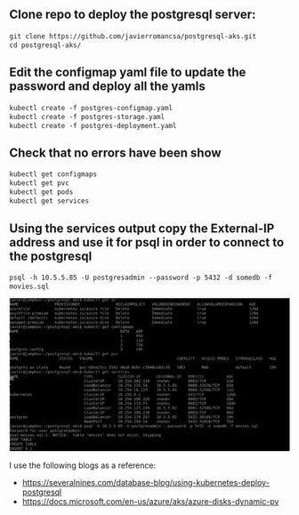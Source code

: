 ## Clone repo to deploy the postgresql server:
```
git clone https://github.com/javierromancsa/postgresql-aks.git
cd postgresql-aks/
```
## Edit the configmap yaml file to update the password and deploy all the yamls
```
kubectl create -f postgres-configmap.yaml
kubectl create -f postgres-storage.yaml
kubectl create -f postgres-deployment.yaml
```
## Check that no errors have been show
```
kubectl get configmaps
kubectl get pvc
kubectl get pods
kubectl get services
```
## Using the services output copy the External-IP address and use it for psql in order to connect to the postgresql
```
psql -h 10.5.5.85 -U postgresadmin --password -p 5432 -d somedb -f movies.sql
```
![pics](https://github.com/javierromancsa/images/blob/main/postgresql-01.png)

I use the following blogs as a reference:
- https://severalnines.com/database-blog/using-kubernetes-deploy-postgresql
- https://docs.microsoft.com/en-us/azure/aks/azure-disks-dynamic-pv
